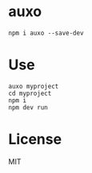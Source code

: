 # auxo
```
npm i auxo --save-dev
```

# Use
```
auxo myproject
cd myproject
npm i
npm dev run
```

# License
MIT
